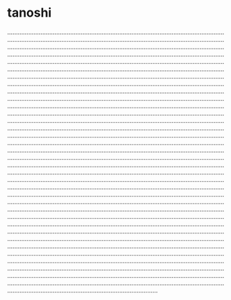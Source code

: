# tanoshi

..........................................................................................................................................................................................................................................................................................................................................................................................................................................................................................................................................................................................................................................................................................................................................................................................................................................................................................................................................................................................................................................................................................................................................................................................................................................................................................................................................................................................................................................................................................................................................................................................................................................................................................................................................................................................................................................................................................................................................................................................................................................................................................................................................................................................................................................................................................................................................................................................................................................................................................................................................................................................................................................................................................................................................................................................................................................................................................................................................................................................................................................................................................................................................................................................................................................................................................................................................................................................................................................................................................................................................................................................................................................................................................................................................................................................................................................................................................................................................................................................................................................................................................................................................................................................................................................................................................................................................................................................................................................................................................................................................................................................................